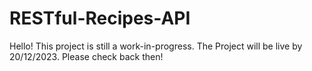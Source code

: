 # RESTful-Recipes-API

Hello! This project is still a work-in-progress. The Project will be live by 20/12/2023. Please check back then!
